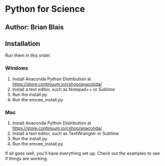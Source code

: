 # Python for Science


## Author: Brian Blais


## Installation

Run them in this order:

### Windows 
1. Install Anaconda Python Distribution at https://store.continuum.io/cshop/anaconda/
2. Install a text editor, such as Notepad++ or Sublime
3. Run the install.py
4. Run the emcee_install.py

### Mac 
1. Install Anaconda Python Distribution at https://store.continuum.io/cshop/anaconda/
2. Install a text editor, such as TextWrangler or Sublime
3. Run the install.py
4. Run the emcee_install.py


If all goes well, you'll have everything set up.  Check out the examples to see if things are working.

